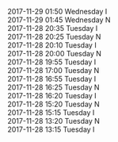 2017-11-29 01:50 Wednesday  I  
2017-11-29 01:45 Wednesday  N  
2017-11-28 20:35 Tuesday  I  
2017-11-28 20:25 Tuesday  N  
2017-11-28 20:10 Tuesday  I  
2017-11-28 20:00 Tuesday  N  
2017-11-28 19:55 Tuesday  I  
2017-11-28 17:00 Tuesday  N  
2017-11-28 16:55 Tuesday  I  
2017-11-28 16:25 Tuesday  N  
2017-11-28 16:20 Tuesday  I  
2017-11-28 15:20 Tuesday  N  
2017-11-28 15:15 Tuesday  I  
2017-11-28 13:20 Tuesday  N  
2017-11-28 13:15 Tuesday  I  
